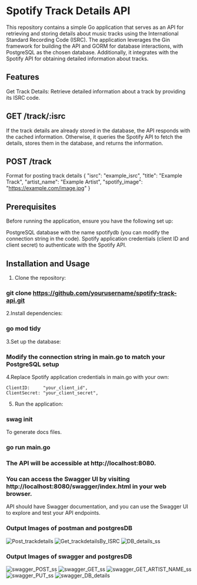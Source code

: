 # Spotify Track Details API

This repository contains a simple Go application that serves as an API for retrieving and storing details about music tracks using the International Standard Recording Code (ISRC). The application leverages the Gin framework for building the API and GORM for database interactions, with PostgreSQL as the chosen database. Additionally, it integrates with the Spotify API for obtaining detailed information about tracks.


## Features

Get Track Details: Retrieve detailed information about a track by providing its ISRC code.


## GET /track/:isrc

If the track details are already stored in the database, the API responds with the cached information. Otherwise, it queries the Spotify API to fetch the details, stores them in the database, and returns the information.


## POST /track

 Format for posting track details
{
  "isrc": "example_isrc",
  "title": "Example Track",
  "artist_name": "Example Artist",
  "spotify_image": "https://example.com/image.jpg"
}


## Prerequisites

Before running the application, ensure you have the following set up:

PostgreSQL database with the name spotifydb (you can modify the connection string in the code).
Spotify application credentials (client ID and client secret) to authenticate with the Spotify API.


## Installation and Usage

1. Clone the repository:
### git clone https://github.com/yourusername/spotify-track-api.git

2.Install dependencies:
### go mod tidy

3.Set up the database:

### Modify the connection string in main.go to match your PostgreSQL setup

4.Replace Spotify application credentials in main.go with your own:

	ClientID:     "your_client_id",
	ClientSecret: "your_client_secret",

5. Run the application:

### swag init
To generate docs files.

### go run main.go

### The API will be accessible at http://localhost:8080.

### You can access the Swagger UI by visiting http://localhost:8080/swagger/index.html in your web browser.

API should have Swagger documentation, and you can use the Swagger UI to explore and test your API endpoints. 

### Output Images of postman and postgresDB

![Post_trackdetails](https://github.com/naveenbalaji2001/Oauth-with-go/assets/150377130/65b24b78-f9ac-4d97-a4b3-7658424609f5)
![Get_trackdetailsBy_ISRC](https://github.com/naveenbalaji2001/Oauth-with-go/assets/150377130/8bf9cda9-0b90-444a-b700-d1442ed47aff)
![DB_details_ss](https://github.com/naveenbalaji2001/Oauth-with-go/assets/150377130/0d6e8701-f1ae-42eb-9380-3d82688722c8)

### Output Images of swagger and postgresDB

![swagger_POST_ss](https://github.com/naveenbalaji2001/Oauth-with-go/assets/150377130/7892d9a4-b2b7-4a96-874f-2259d20c55c2)
![swagger_GET_ss](https://github.com/naveenbalaji2001/Oauth-with-go/assets/150377130/1473117f-5494-4077-b555-9dfb5b5c9ec7)
![swagger_GET_ARTIST_NAME_ss](https://github.com/naveenbalaji2001/Oauth-with-go/assets/150377130/02867fad-9917-48c3-b174-4d6dba325571)
![swagger_PUT_ss](https://github.com/naveenbalaji2001/Oauth-with-go/assets/150377130/6352a00d-a9fe-47f4-b948-3a01c73ee528)
![swagger_DB_details](https://github.com/naveenbalaji2001/Oauth-with-go/assets/150377130/414cb14d-7701-4c45-b933-f388c862b15a)
